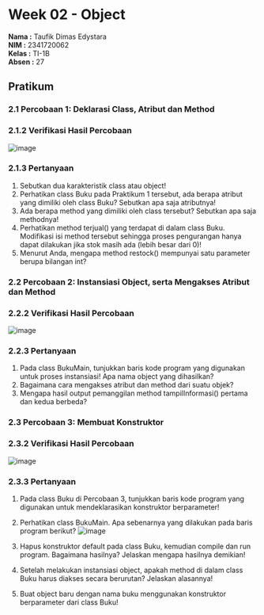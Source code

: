 # Week 02 - Object

**Nama  :** Taufik Dimas Edystara<br>
**NIM   :** 2341720062<br>
**Kelas :** TI-1B<br>
**Absen :** 27

## Pratikum

### 2.1 Percobaan 1: Deklarasi Class, Atribut dan Method

### 2.1.2 Verifikasi Hasil Percobaan
![image](https://github.com/taufikdimas/Algoritma-dan-Struktur-Data/assets/143729231/ecaca441-5d0b-4cf6-93c1-64fdfd7d374b)
### 2.1.3 Pertanyaan
1. Sebutkan dua karakteristik class atau object!
2. Perhatikan class Buku pada Praktikum 1 tersebut, ada berapa atribut yang dimiliki oleh class
Buku? Sebutkan apa saja atributnya!
3. Ada berapa method yang dimiliki oleh class tersebut? Sebutkan apa saja methodnya!
4. Perhatikan method terjual() yang terdapat di dalam class Buku. Modifikasi isi method tersebut
sehingga proses pengurangan hanya dapat dilakukan jika stok masih ada (lebih besar dari 0)!
5. Menurut Anda, mengapa method restock() mempunyai satu parameter berupa bilangan int?
### 2.2 Percobaan 2: Instansiasi Object, serta Mengakses Atribut dan Method
### 2.2.2 Verifikasi Hasil Percobaan
![image](https://github.com/taufikdimas/Algoritma-dan-Struktur-Data/assets/143729231/814b5a1a-9f64-4a8d-a6ed-80f96412b6e4)
### 2.2.3 Pertanyaan
1. Pada class BukuMain, tunjukkan baris kode program yang digunakan untuk proses instansiasi!
Apa nama object yang dihasilkan?
2. Bagaimana cara mengakses atribut dan method dari suatu objek?
3. Mengapa hasil output pemanggilan method tampilInformasi() pertama dan kedua berbeda?

### 2.3 Percobaan 3: Membuat Konstruktor
### 2.3.2 Verifikasi Hasil Percobaan
![image](https://github.com/taufikdimas/Algoritma-dan-Struktur-Data/assets/143729231/b73c3ee2-2155-4f00-80dc-c2d0d1ac42ea)
### 2.3.3 Pertanyaan
1. Pada class Buku di Percobaan 3, tunjukkan baris kode program yang digunakan untuk
mendeklarasikan konstruktor berparameter!
2. Perhatikan class BukuMain. Apa sebenarnya yang dilakukan pada baris program berikut?
   ![image](https://github.com/taufikdimas/Algoritma-dan-Struktur-Data/assets/143729231/3f4d81b6-89ad-4eff-8b27-ff0add41d882)

4. Hapus konstruktor default pada class Buku, kemudian compile dan run program. Bagaimana
hasilnya? Jelaskan mengapa hasilnya demikian!
5. Setelah melakukan instansiasi object, apakah method di dalam class Buku harus diakses
secara berurutan? Jelaskan alasannya!
6. Buat object baru dengan nama buku<NamaMahasiswa> menggunakan konstruktor
berparameter dari class Buku!




  


```
